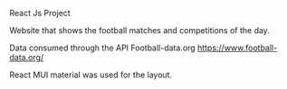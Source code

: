 React Js Project

Website that shows the football matches and competitions of the day.

Data consumed through the API Football-data.org https://www.football-data.org/

React MUI material was used for the layout.
